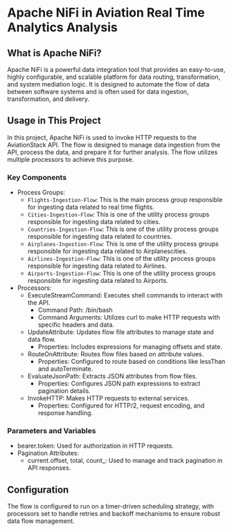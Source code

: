 # Apache NiFi in Aviation Real Time Analytics Analysis

## What is Apache NiFi?

Apache NiFi is a powerful data integration tool that provides an easy-to-use, highly configurable, and scalable platform for data routing, transformation, and system mediation logic. It is designed to automate the flow of data between software systems and is often used for data ingestion, transformation, and delivery.

## Usage in This Project

In this project, Apache NiFi is used to invoke HTTP requests to the AviationStack API. The flow is designed to manage data ingestion from the API, process the data, and prepare it for further analysis. The flow utilizes multiple processors to achieve this purpose.

### Key Components

* Process Groups:
  * `Flights-Ingestion-Flow`: This is the main process group responsible for ingesting data related to real time flights.
  * `Cities-Ingestion-Flow`: This is one of the utility process groups responsible for ingesting data related to cities.
  * `Countries-Ingestion-Flow`: This is one of the utility process groups responsible for ingesting data related to countries.
  * `Airplanes-Ingestion-Flow`: This is one of the utility process groups responsible for ingesting data related to Airplanescities.
  * `Airlines-Ingestion-Flow`: This is one of the utility process groups responsible for ingesting data related to Airlines.
  * `Airports-Ingestion-Flow`: This is one of the utility process groups responsible for ingesting data related to Airports.
* Processors:
  * ExecuteStreamCommand: Executes shell commands to interact with the API.
    * Command Path: /bin/bash
    * Command Arguments: Utilizes curl to make HTTP requests with specific headers and data.
  * UpdateAttribute: Updates flow file attributes to manage state and data flow.
    * Properties: Includes expressions for managing offsets and state.
  * RouteOnAttribute: Routes flow files based on attribute values.
    * Properties: Configured to route based on conditions like lessThan and autoTerminate.
  * EvaluateJsonPath: Extracts JSON attributes from flow files.
    * Properties: Configures JSON path expressions to extract pagination details.
  * InvokeHTTP: Makes HTTP requests to external services.
    * Properties: Configured for HTTP/2, request encoding, and response handling.

### Parameters and Variables

* bearer.token: Used for authorization in HTTP requests.
* Pagination Attributes:
  * current.offset, total, count\_: Used to manage and track pagination in API responses.

## Configuration

The flow is configured to run on a timer-driven scheduling strategy, with processors set to handle retries and backoff mechanisms to ensure robust data flow management.
